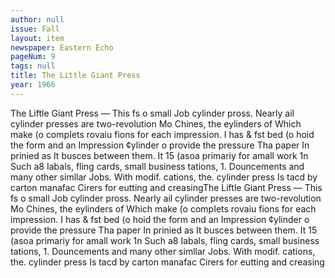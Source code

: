 ```yaml
---
author: null
issue: Fall
layout: item
newspaper: Eastern Echo
pageNum: 9
tags: null
title: The Little Giant Press
year: 1966
---
```


The Liftle Giant Press — This fs o small Job cylinder pross. Nearly ail cylinder presses are two-revolution Mo Chines, the eylinders of Which make (o compIets rovaiu fions for each impression. I has & fst bed (o hoid the form and an Impression ¢ylinder o provide the pressure Tha paper In prinied as It busces between them. It 15 (asoa primariy for amall work 1n Such a8 Iabals, fling cards, small business tations, 1. Douncements and many other simllar Jobs. With modif. cations, the. cylinder press Is tacd by carton manafac Cirers for eutting and creasingThe Liftle Giant Press — This fs o small Job cylinder pross. Nearly ail cylinder presses are two-revolution Mo Chines, the eylinders of Which make (o compIets rovaiu fions for each impression. I has & fst bed (o hoid the form and an Impression ¢ylinder o provide the pressure Tha paper In prinied as It busces between them. It 15 (asoa primariy for amall work 1n Such a8 Iabals, fling cards, small business tations, 1. Douncements and many other simllar Jobs. With modif. cations, the. cylinder press Is tacd by carton manafac Cirers for eutting and creasing
